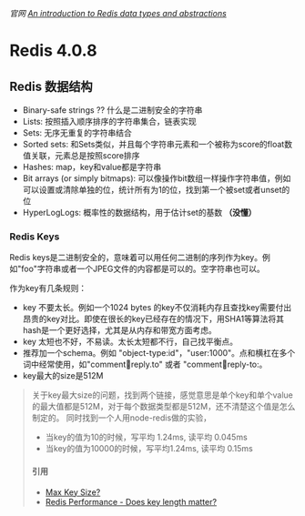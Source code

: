 *官网 [An introduction to Redis data types and abstractions](https://redis.io/topics/data-types-intro)*

# Redis 4.0.8

## Redis 数据结构

* Binary-safe strings ?? 什么是二进制安全的字符串
* Lists: 按照插入顺序排序的字符串集合，链表实现
* Sets: 无序无重复的字符串结合
* Sorted sets: 和Sets类似，并且每个字符串元素和一个被称为score的float数值关联，元素总是按照score排序
* Hashes: map，key和value都是字符串
* Bit arrays (or simply bitmaps): 可以像操作bit数组一样操作字符串值，例如可以设置或清除单独的位，统计所有为1的位，找到第一个被set或者unset的位
* HyperLogLogs: 概率性的数据结构，用于估计set的基数 **（没懂）**

### Redis Keys
Redis keys是二进制安全的，意味着可以用任何二进制的序列作为key。例如"foo"字符串或者一个JPEG文件的内容都是可以的。空字符串也可以。

作为key有几条规则：
* key 不要太长。例如一个1024 bytes 的key不仅消耗内存且查找key需要付出昂贵的key对比。即使在很长的key已经存在的情况下，用SHA1等算法将其hash是一个更好选择，尤其是从内存和带宽方面考虑。
* key 太短也不好，不易读。太长太短都不行，自己找平衡点。
* 推荐加一个schema。例如 "object-type:id"，"user:1000"。点和横杠在多个词中经常使用，如"comment:1234:reply.to" 或者 "comment:1234:reply-to:。
* key最大的size是512M

> 关于key最大size的问题，找到两个链接，感觉意思是单个key和单个value的最大值都是512M，对于每个数据类型都是512M，还不清楚这个值是怎么制定的。
同时找到一个人用node-redis做的实验，
> * 当key的值为10的时候，写平均 1.24ms, 读平均 0.045ms
> * 当key的值为10000的时候，写平均1.24ms, 读平均 0.15ms
> #### 引用
> * [Max Key Size?](https://groups.google.com/forum/#!topic/redis-db/HH4z-8mHNLM)
> * [Redis Performance - Does key length matter?](http://adamnengland.com/2012/11/15/redis-performance-does-key-length-matter/)

